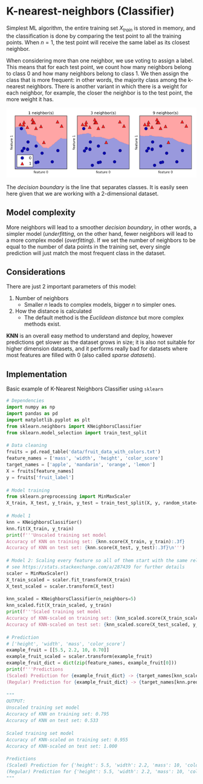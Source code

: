 # K-nearest-neighbors (Classifier)

Simplest ML algorithm, the entire training set $X_{train}$ is stored in memory, and the classification is done by comparing the test point to all the training points. When $n = 1$,  the test point will receive the same label as its closest neighbor.

When considering more than one neighbor, we use voting to assign a label. This means that for each test point, we count how many neighbors belong to class 0 and how many neighbors belong to class 1. We then assign the class that is more frequent: in other words, the majority class among the k-nearest neighbors. There is another variant in which there is a weight for each neighbor, for example, the closer the neighbor is to the test point, the more weight it has.

![Showcase of KNN](img/../../img/2022-01-22-18-54-29.png)

The _decision boundary_ is the line that separates classes. It is easily seen here given that we are working with a 2-dimensional dataset.

## Model complexity

More neighbors will lead to a smoother _decision boundary_, in other words, a simpler model (_underfitting_, on the other hand, fewer neighbors will lead to a more complex model (_overfitting_). If we set the number of neighbors to be equal to the number of data points in the training set, every single prediction will just match the most frequent class in the dataset.

## Considerations

There are just 2 important parameters of this model:

1. Number of neighbors
	- Smaller $n$ leads to complex models, bigger $n$ to simpler ones.
2. How the distance is calculated
	- The default method is the _Euclidean distance_ but more complex methods exist.

**KNN** is an overall easy method to understand and deploy, however predictions get slower as the dataset grows in size; it is also not suitable for higher dimension datasets, and it performs really bad for datasets where most features are filled with 0 (also called _sparse datasets_).

## Implementation

Basic example of K-Nearest Neighbors Classifier using `sklearn`

```python
# Dependencies
import numpy as np
import pandas as pd
import matplotlib.pyplot as plt
from sklearn.neighbors import KNeighborsClassifier
from sklearn.model_selection import train_test_split

# Data cleaning
fruits = pd.read_table('data/fruit_data_with_colors.txt')
feature_names = ['mass', 'width', 'height', 'color_score']
target_names = ['apple', 'mandarin', 'orange', 'lemon']
X = fruits[feature_names]
y = fruits['fruit_label']

# Model training
from sklearn.preprocessing import MinMaxScaler
X_train, X_test, y_train, y_test = train_test_split(X, y, random_state=0)

# Model 1
knn = KNeighborsClassifier()
knn.fit(X_train, y_train)
print(f'''Unscaled training set model
Accuracy of KNN on training set: {knn.score(X_train, y_train):.3f}
Accuracy of KNN on test set: {knn.score(X_test, y_test):.3f}\n''')

# Model 2: Scaling every feature so all of them start with the same relevance,
# see https://stats.stackexchange.com/a/287439 for further details
scaler = MinMaxScaler()
X_train_scaled = scaler.fit_transform(X_train)
X_test_scaled = scaler.transform(X_test)

knn_scaled = KNeighborsClassifier(n_neighbors=5)
knn_scaled.fit(X_train_scaled, y_train)
print(f'''Scaled training set model
Accuracy of KNN-scaled on training set: {knn_scaled.score(X_train_scaled, y_train):.3f}
Accuracy of KNN-scaled on test set: {knn_scaled.score(X_test_scaled, y_test):.3f}\n''')

# Prediction
# ['height', 'width', 'mass', 'color_score']
example_fruit = [[5.5, 2.2, 10, 0.70]]
example_fruit_scaled = scaler.transform(example_fruit)
example_fruit_dict = dict(zip(feature_names, example_fruit[0]))
print(f'''Predictions
(Scaled) Prediction for {example_fruit_dict} -> {target_names[knn_scaled.predict(example_fruit_scaled)[0] - 1]}
(Regular) Prediction for {example_fruit_dict} -> {target_names[knn.predict(example_fruit)[0] - 1]}''')

"""
OUTPUT:
Unscaled training set model 
Accuracy of KNN on training set: 0.795
Accuracy of KNN on test set: 0.533 

Scaled training set model 
Accuracy of KNN-scaled on training set: 0.955 
Accuracy of KNN-scaled on test set: 1.000 

Predictions 
(Scaled) Prediction for {'height': 5.5, 'width': 2.2, 'mass': 10, 'color_score': 0.7} -> mandarin 
(Regular) Prediction for {'height': 5.5, 'width': 2.2, 'mass': 10, 'color_score': 0.7} -> mandarin
"""
```
